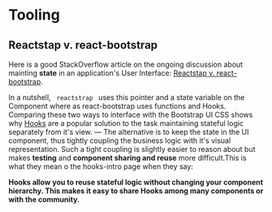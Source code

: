 # Tooling
## Reactstap v. react-bootstrap

Here is a good StackOverflow article on the ongoing discussion
about mainting **state** in an application's User Interface: [Reactstap v. react-bootstrap]( https://stackoverflow.com/questions/56061590/what-is-difference-between-reactstrap-and-react-bootstrap). 


In a nutshell, <code> reactstrap </code> uses this pointer and a state
variable on the Component where as react-bootstrap uses functions 
and Hooks. Comparing these two ways to interface with the Bootstrap 
UI CSS shows why [Hooks](https://reactjs.org/docs/hooks-intro.html)
are a popular solution to the task maintaining stateful logic
separately from it's view. — The alternative is to keep the state
in the UI component, thus tightly coupling the business logic
with it's visual representation. Such a tight coupling is
slightly easier to reason about but makes **testing** and 
**component sharing and reuse** more difficult.This is 
what they mean o the hooks-intro page when they say:

**Hooks allow you to reuse stateful logic without changing 
your component hierarchy. This makes it easy to share Hooks
among many components or with the community.**